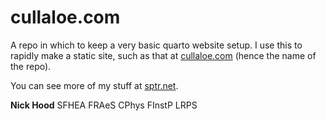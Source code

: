 # cullaloe.com

A repo in which to keep a very basic quarto website setup. I use this to rapidly make a static site, such as that at [cullaloe.com](https://cullaloe.com) (hence the name of the repo).

You can see more of my stuff at [sptr.net](https://sptr.net).


**Nick Hood** SFHEA FRAeS CPhys FInstP LRPS
